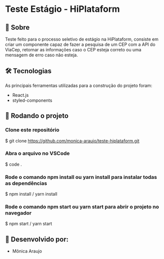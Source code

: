
# Teste Estágio - HiPlataform

## 📓 Sobre

Teste feito para o processo seletivo de estágio na HiPlataform, consiste em criar um componente capaz de fazer a pesquisa de um CEP com a API do ViaCep, retornar as informações caso o CEP esteja correto ou uma mensagem de erro caso não esteja.

## 🛠 Tecnologias

As principais ferramentas utilizadas para a construção do projeto foram:
- React.js
- styled-components


## 🏁 Rodando o projeto
### Clone este repositório
$ git clone <https://github.com/monica-araujo/teste-hiplataform.git>

### Abra o arquivo no VSCode
$ code .

### Rode o comando npm install ou yarn install para instalar todas as dependências
$ npm install / yarn install

### Rode o comando npm start ou yarn start para abrir o projeto no navegador
$ npm start / yarn start

## 👷 Desenvolvido por: 
- Mônica Araujo

